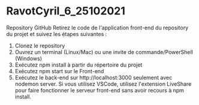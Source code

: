 # RavotCyril_6_25102021

Repository GitHub
Retirez le code de l'application front-end du repository du projet et suivez les
étapes suivantes :
1. Clonez le repository
2. Ouvrez un terminal (Linux/Mac) ou une invite de commande/PowerShell
(Windows)
3. Exécutez npm install à partir du répertoire du projet
4. Exécutez npm start sur le Front-end 
5. Exécutez le back-end sur http://localhost:3000 seulement avec nodemon server.
Si vous utilisez VSCode, utilisez l'extension LiveShare pour faire fonctionner le
serveur front-end sans avoir recours à npm install.
